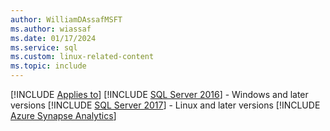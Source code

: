 ```yaml
---
author: WilliamDAssafMSFT
ms.author: wiassaf
ms.date: 01/17/2024
ms.service: sql
ms.custom: linux-related-content
ms.topic: include
---
```


[!INCLUDE [Applies to](../applies-md.md)] [!INCLUDE [SQL Server 2016](_ss2016.md)] - Windows and later versions [!INCLUDE [SQL Server 2017](_ss2017.md)] - Linux and later versions [!INCLUDE [Azure Synapse Analytics](../../includes/applies-to-version/_asa.md)]
